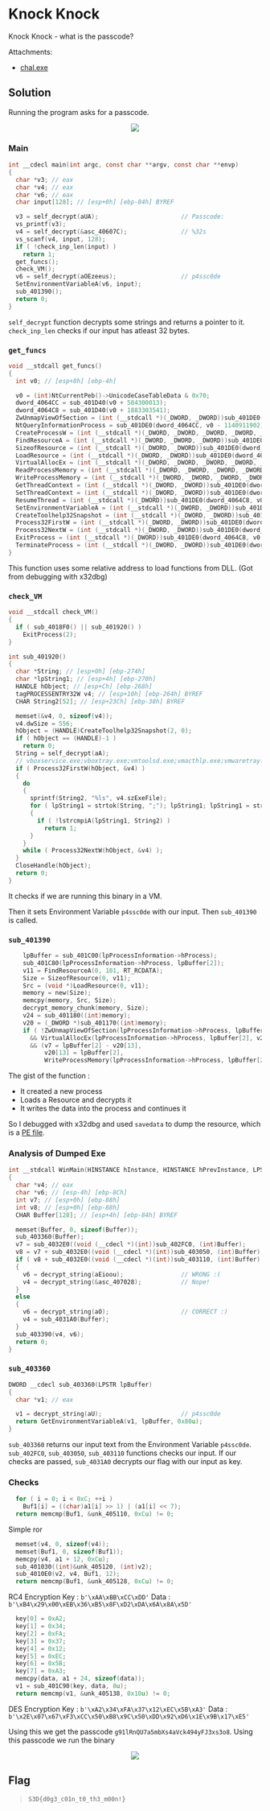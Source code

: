 # Knock Knock

Knock Knock - what is the passcode?

Attachments:
* [chal.exe](./chal.exe)

## Solution
Running the program asks for a passcode.
<p align="center"><img src="wrong.png"></p>

### Main
```c
int __cdecl main(int argc, const char **argv, const char **envp)
{
  char *v3; // eax
  char *v4; // eax
  char *v6; // eax
  char input[128]; // [esp+0h] [ebp-84h] BYREF

  v3 = self_decrypt(aUA);                       // Passcode: 
  vs_printf(v3);
  v4 = self_decrypt(&asc_40607C);               // %32s
  vs_scanf(v4, input, 128);
  if ( !check_inp_len(input) )
    return 1;
  get_funcs();
  check_VM();
  v6 = self_decrypt(aOEzeeus);                  // p4ssc0de
  SetEnvironmentVariableA(v6, input);
  sub_401390();
  return 0;
}
```
`self_decrypt` function decrypts some strings and returns a pointer to it. `check_inp_len` checks if our input has atleast 32 bytes.

### `get_funcs`
```c
void __stdcall get_funcs()
{
  int v0; // [esp+8h] [ebp-4h]

  v0 = (int)NtCurrentPeb()->UnicodeCaseTableData & 0x70;
  dword_4064CC = sub_401D40(v0 + 584300013);
  dword_4064C8 = sub_401D40(v0 + 1883303541);
  ZwUnmapViewOfSection = (int (__stdcall *)(_DWORD, _DWORD))sub_401DE0(dword_4064CC, v0 - 1146024627);
  NtQueryInformationProcess = sub_401DE0(dword_4064CC, v0 - 1140911902);
  CreateProcessW = (int (__stdcall *)(_DWORD, _DWORD, _DWORD, _DWORD, _DWORD, _DWORD, _DWORD, _DWORD, _DWORD, _DWORD))sub_401DE0(dword_4064C8, v0 - 1627980145);
  FindResourceA = (int (__stdcall *)(_DWORD, _DWORD, _DWORD))sub_401DE0(dword_4064C8, v0 - 1210081649);
  SizeofResource = (int (__stdcall *)(_DWORD, _DWORD))sub_401DE0(dword_4064C8, v0 - 61245283);
  LoadResource = (int (__stdcall *)(_DWORD, _DWORD))sub_401DE0(dword_4064C8, v0 - 2088459891);
  VirtualAllocEx = (int (__stdcall *)(_DWORD, _DWORD, _DWORD, _DWORD, _DWORD))sub_401DE0(dword_4064C8, v0 - 88265964);
  ReadProcessMemory = (int (__stdcall *)(_DWORD, _DWORD, _DWORD, _DWORD, _DWORD))sub_401DE0(dword_4064C8, v0 + 1247127737);
  WriteProcessMemory = (int (__stdcall *)(_DWORD, _DWORD, _DWORD, _DWORD, _DWORD))sub_401DE0(dword_4064C8, v0 + 1752002856);
  GetThreadContext = (int (__stdcall *)(_DWORD, _DWORD))sub_401DE0(dword_4064C8, v0 - 42970078);
  SetThreadContext = (int (__stdcall *)(_DWORD, _DWORD))sub_401DE0(dword_4064C8, v0 - 1880221010);
  ResumeThread = (int (__stdcall *)(_DWORD))sub_401DE0(dword_4064C8, v0 - 584652114);
  SetEnvironmentVariableA = (int (__stdcall *)(_DWORD, _DWORD))sub_401DE0(dword_4064C8, v0 + 87280781);
  CreateToolhelp32Snapshot = (int (__stdcall *)(_DWORD, _DWORD))sub_401DE0(dword_4064C8, v0 - 1900884235);
  Process32FirstW = (int (__stdcall *)(_DWORD, _DWORD))sub_401DE0(dword_4064C8, v0 - 1792896184);
  Process32NextW = (int (__stdcall *)(_DWORD, _DWORD))sub_401DE0(dword_4064C8, v0 - 44980001);
  ExitProcess = (int (__stdcall *)(_DWORD))sub_401DE0(dword_4064C8, v0 + 38237150);
  TerminateProcess = (int (__stdcall *)(_DWORD, _DWORD))sub_401DE0(dword_4064C8, v0 - 2036638803);
}
```
This function uses some relative address to load functions from DLL. (Got from debugging with x32dbg)

### `check_VM`

```c
void __stdcall check_VM()
{
  if ( sub_4018F0() || sub_401920() )
    ExitProcess(2);
}
```
```c
int sub_401920()
{
  char *String; // [esp+0h] [ebp-274h]
  char *lpString1; // [esp+4h] [ebp-270h]
  HANDLE hObject; // [esp+Ch] [ebp-268h]
  tagPROCESSENTRY32W v4; // [esp+10h] [ebp-264h] BYREF
  CHAR String2[52]; // [esp+23Ch] [ebp-38h] BYREF

  memset(&v4, 0, sizeof(v4));
  v4.dwSize = 556;
  hObject = (HANDLE)CreateToolhelp32Snapshot(2, 0);
  if ( hObject == (HANDLE)-1 )
    return 0;
  String = self_decrypt(aA);
  // vboxservice.exe;vboxtray.exe;vmtoolsd.exe;vmacthlp.exe;vmwaretray.exe;vmwareuser.exe;vmware.exe
  if ( Process32FirstW(hObject, &v4) )
  {
    do
    {
      sprintf(String2, "%ls", v4.szExeFile);
      for ( lpString1 = strtok(String, ";"); lpString1; lpString1 = strtok(0, ";") )
      {
        if ( !lstrcmpiA(lpString1, String2) )
          return 1;
      }
    }
    while ( Process32NextW(hObject, &v4) );
  }
  CloseHandle(hObject);
  return 0;
}
```
It checks if we are running this binary in a VM.

Then it sets Environment Variable `p4ssc0de` with our input. Then `sub_401390` is called.

### `sub_401390`
```c
    lpBuffer = sub_401C00(lpProcessInformation->hProcess);
    sub_401C80(lpProcessInformation->hProcess, lpBuffer[2]);
    v11 = FindResourceA(0, 101, RT_RCDATA);
    Size = SizeofResource(0, v11);
    Src = (void *)LoadResource(0, v11);
    memory = new(Size);
    memcpy(memory, Src, Size);
    decrypt_memory_chunk(memory, Size);
    v24 = sub_401180((int)memory);
    v20 = (_DWORD *)sub_401170((int)memory);
    if ( !ZwUnmapViewOfSection(lpProcessInformation->hProcess, lpBuffer[2])
      && VirtualAllocEx(lpProcessInformation->hProcess, lpBuffer[2], v20[20], 12288, 64)
      && (v7 = lpBuffer[2] - v20[13],
          v20[13] = lpBuffer[2],
          WriteProcessMemory(lpProcessInformation->hProcess, lpBuffer[2], memory, v20[21], 0)) )
```
The gist of the function :
- It created a new process
- Loads a Resource and decrypts it
- It writes the data into the process and continues it

So I debugged with x32dbg and used `savedata` to dump the resource, which is a [PE file](./prog_dump.exe).

### Analysis of Dumped Exe
```c
int __stdcall WinMain(HINSTANCE hInstance, HINSTANCE hPrevInstance, LPSTR lpCmdLine, int nShowCmd)
{
  char *v4; // eax
  char *v6; // [esp-4h] [ebp-8Ch]
  int v7; // [esp+0h] [ebp-88h]
  int v8; // [esp+0h] [ebp-88h]
  CHAR Buffer[128]; // [esp+4h] [ebp-84h] BYREF

  memset(Buffer, 0, sizeof(Buffer));
  sub_403360(Buffer);
  v7 = sub_4032E0((void (__cdecl *)(int))sub_402FC0, (int)Buffer);
  v8 = v7 + sub_4032E0((void (__cdecl *)(int))sub_403050, (int)Buffer);
  if ( v8 + sub_4032E0((void (__cdecl *)(int))sub_403110, (int)Buffer) )
  {
    v6 = decrypt_string(aEioou);                // WRONG :(
    v4 = decrypt_string(&asc_407028);           // Nope!
  }
  else
  {
    v6 = decrypt_string(aO);                    // CORRECT :)
    v4 = sub_4031A0(Buffer);
  }
  sub_403390(v4, v6);
  return 0;
}
```
### `sub_403360`
```c
DWORD __cdecl sub_403360(LPSTR lpBuffer)
{
  char *v1; // eax

  v1 = decrypt_string(aU);                      // p4ssc0de
  return GetEnvironmentVariableA(v1, lpBuffer, 0x80u);
}
```
`sub_403360` returns our input text from the Environment Variable `p4ssc0de`. `sub_402FC0`, `sub_403050`, `sub_403110` functions checks our input. If our checks are passed, `sub_4031A0` decrypts our flag with our input as key.

### Checks
```c
  for ( i = 0; i < 0xC; ++i )
    Buf1[i] = ((char)a1[i] >> 1) | (a1[i] << 7);
  return memcmp(Buf1, &unk_405110, 0xCu) != 0;
```
Simple ror
```c
  memset(v4, 0, sizeof(v4));
  memset(Buf1, 0, sizeof(Buf1));
  memcpy(v4, a1 + 12, 0xCu);
  sub_401030((int)&unk_405120, (int)v2);
  sub_4010E0(v2, v4, Buf1, 12);
  return memcmp(Buf1, &unk_405128, 0xCu) != 0;
```
RC4 Encryption Key : `b'\xAA\xBB\xCC\xDD'` Data : `b'\xB4\x29\x00\xEB\x36\xB5\x8F\xD2\xDA\x6A\x8A\x5D'`
```c
  key[0] = 0xA2;
  key[1] = 0x34;
  key[2] = 0xFA;
  key[3] = 0x37;
  key[4] = 0x12;
  key[5] = 0xEC;
  key[6] = 0x5B;
  key[7] = 0xA3;
  memcpy(data, a1 + 24, sizeof(data));
  v1 = sub_401C90(key, data, 8u);
  return memcmp(v1, &unk_405138, 0x10u) != 0;
```
DES Encryption Key : `b'\xA2\x34\xFA\x37\x12\xEC\x5B\xA3'` Data : `b'\x2E\x07\x67\xF3\xCC\x50\xB8\x9C\x50\xDD\x92\xD6\x1E\x9B\x17\xE5'`

Using this we get the passcode `g91lRnQU7a5mbXs4aVck494yFJ3xs3o8`. Using this passcode we run the binary
<p align="center"><img src="correct.png"></p>

## Flag
>  `S3D{d0g3_c01n_t0_th3_m00n!}`